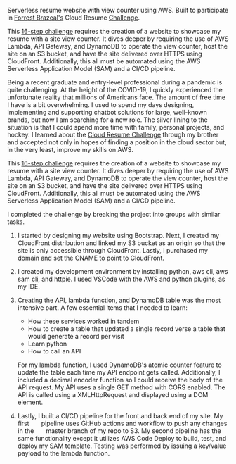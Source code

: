 Serverless resume website with view counter using AWS. Built to participate in <a href="https://aws.amazon.com/developer/community/heroes/forrest-brazeal"/>Forrest Brazeal's</a> Cloud Resume <a href="https://cloudresumechallenge.dev/instructions/">Challenge</a>. 

This <a href="https://cloudresumechallenge.dev/instructions/">16-step challenge</a> requires the creation of a website to showcase my resume with a site view counter. It dives deeper by requiring the use of AWS Lambda, API Gateway, and DynamoDB to operate the view counter, host the site on an S3 bucket, and have the site delivered over HTTPS using CloudFront. Additionally, this all must be automated using the AWS Serverless Application Model (SAM) and a CI/CD pipeline.

Being a recent graduate and entry-level professional during a pandemic is quite challenging. At the height of the COVID-19, I quickly experienced the unfortunate reality that millions of Americans face. The amount of free time I have is a bit overwhelming. I used to spend my days designing, implementing and supporting chatbot solutions for large, well-known brands, but now I am searching for a new role. The silver lining to the situation is that I could spend more time with family, personal projects, and hockey. I learned about the [Cloud Resume Challenge](https://cloudresumechallenge.dev/instructions/) through my brother and accepted not only in hopes of finding a position in the cloud sector but, in the very least, improve my skills on AWS.  

This [16-step challenge](https://cloudresumechallenge.dev/instructions/) requires the creation of a website to showcase my resume with a site view counter. It dives deeper by requiring the use of AWS Lambda, API Gateway, and DynamoDB to operate the view counter, host the site on an S3 bucket, and have the site delivered over HTTPS using CloudFront. Additionally, this all must be automated using the AWS Serverless Application Model (SAM) and a CI/CD pipeline. 

I completed the challenge by breaking the project into groups with similar tasks.  
1. I started by designing my website using Bootstrap. Next, I created my CloudFront distribution and linked my S3 bucket as an origin so that the site is only accessible through CloudFront. Lastly, I purchased my domain and set the CNAME to point to CloudFront.
2. I created my development environment by installing python, aws cli, aws sam cli, and httpie. I used VSCode with the AWS and python plugins, as my IDE. 
3. Creating the API, lambda function, and DynamoDB table was the most intensive part. A few essential items that I needed to learn:
      - How these services worked in tandem
      - How to create a table that updated a single record verse a table that would generate a record per visit
      - Learn python
      - How to call an API

   For my lambda function, I used DynamoDB's atomic counter feature to update the table each time my API endpoint gets called. 
   Additionally, I included a decimal encoder function so I could receive the body of the API request. 
   My API uses a single GET method with CORS enabled. The API is called using a XMLHttpRequest and displayed using a DOM element.

4. Lastly, I built a CI/CD pipeline for the front and back end of my site. My first &nbsp;&nbsp;&nbsp;&nbsp;&nbsp;&nbsp;pipeline uses GitHub 
   actions and workflow to push any changes in the &nbsp;&nbsp;&nbsp;&nbsp;&nbsp;&nbsp;master branch of my repo to S3. My second pipeline has the same 
   functionality except it utilizes AWS Code Deploy to build, test, and deploy my SAM template. Testing was performed by issuing a key/value payload 
   to the lambda function.
